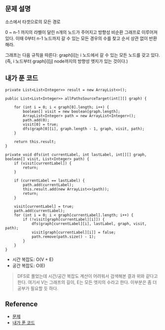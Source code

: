 ## 문제 설명
소스에서 타겟으로의 모든 경로   

0 ~ n-1 까지의 라벨이 달린 n개의 노드가 주어지고 방향성 비순환 그래프로 이루어져 있다. 이때 0부터 n-1 노드까지 갈 수 있는 모든 경우의 수를 찾고 순서 상관 없이 반환해라.

그래프는 다음 규칙을 따른다: graph[i]는 i 노드에서 갈 수 있는 모든 노드를 갖고 있다. (즉, i 노드부터 graph[i][j] node까지의 방향성 엣지가 있는 것이다.)

## 내가 푼 코드
```
private List<List<Integer>> result = new ArrayList<>();

public List<List<Integer>> allPathsSourceTarget(int[][] graph) {
		
    for (int i = 0; i < graph[0].length; i++) {
        boolean[] visit = new boolean[graph.length];
        ArrayList<Integer> path = new ArrayList<Integer>();
        path.add(0);
        visit[0] = true;
        dfs(graph[0][i], graph.length - 1, graph, visit, path);
    }
    
    return this.result;
}

private void dfs(int currentLabel, int lastLabel, int[][] graph, boolean[] visit, List<Integer> path) {
    if (visit[currentLabel]) {
        return;
    }
    
    if (currentLabel == lastLabel) {
        path.add(currentLabel);
        this.result.add(new ArrayList<>(path));
        return;
    }
    
    visit[currentLabel] = true;
    path.add(currentLabel);
    for (int i = 0; i < graph[currentLabel].length; i++) {
        if (!visit[graph[currentLabel][i]]) {
            dfs(graph[currentLabel][i], lastLabel, graph, visit, path);
            visit[graph[currentLabel][i]] = false;
            path.remove(path.size() - 1);
        }
    }
}
```
* 시간 복잡도: O(V + E)
* 공간 복잡도: O(E)
> DFS로 풀었는데 시간/공간 복잡도 계산이 어려워서 검색해본 결과 위와 같다고 한다. 여기서 V는 그래프의 길이, E는 모든 엣지의 수라고 한다. 이부분은 좀 더 공부가 필요할 듯 하다.

## Reference
* [문제](https://leetcode.com/problems/all-paths-from-source-to-target/)
* [내가 푼 코드](https://github.com/smpark1020/leetcode-practice/blob/master/src/leetcode/graph/Q797.java)